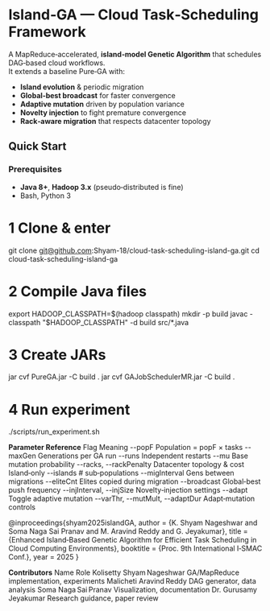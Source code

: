 # Island‑GA — Cloud Task‑Scheduling Framework
A MapReduce‑accelerated, **island‑model Genetic Algorithm** that schedules DAG‑based cloud workflows.  
It extends a baseline Pure‑GA with:

* **Island evolution** & periodic migration  
* **Global‑best broadcast** for faster convergence  
* **Adaptive mutation** driven by population variance  
* **Novelty injection** to fight premature convergence  
* **Rack‑aware migration** that respects datacenter topology


## Quick Start

### Prerequisites
* **Java 8+**, **Hadoop 3.x** (pseudo‑distributed is fine)  
* Bash, Python 3

# 1 Clone & enter
git clone git@github.com:Shyam-18/cloud-task-scheduling-island-ga.git
cd cloud-task-scheduling-island-ga

# 2 Compile Java files
export HADOOP_CLASSPATH=$(hadoop classpath)
mkdir -p build
javac -classpath "$HADOOP_CLASSPATH" -d build src/*.java

# 3 Create JARs
jar cvf PureGA.jar -C build .
jar cvf GAJobSchedulerMR.jar -C build .

# 4 Run experiment
./scripts/run_experiment.sh


**Parameter Reference**
Flag	Meaning
--popF	Population = popF × tasks
--maxGen	Generations per GA run
--runs	Independent restarts
--mu	Base mutation probability
--racks, --rackPenalty	Datacenter topology & cost
Island‑only	
--islands	# sub‑populations
--migInterval	Gens between migrations
--eliteCnt	Elites copied during migration
--broadcast	Global‑best push frequency
--injInterval, --injSize	Novelty‑injection settings
--adapt	Toggle adaptive mutation
--varThr, --mutMult, --adaptDur	Adapt‑mutation controls



@inproceedings{shyam2025islandGA,
  author    = {K. Shyam Nageshwar and Soma Naga Sai Pranav and M. Aravind Reddy and G. Jeyakumar},
  title     = {Enhanced Island‑Based Genetic Algorithm for Efficient Task Scheduling in Cloud Computing Environments},
  booktitle = {Proc. 9th International I‑SMAC Conf.},
  year      = 2025
}


**Contributors**
       Name	                                           Role
Kolisetty Shyam Nageshwar	              GA/MapReduce implementation, experiments
Malicheti Aravind Reddy	                DAG generator, data analysis
Soma Naga Sai Pranav	                  Visualization, documentation
Dr. Gurusamy Jeyakumar	                Research guidance, paper review
